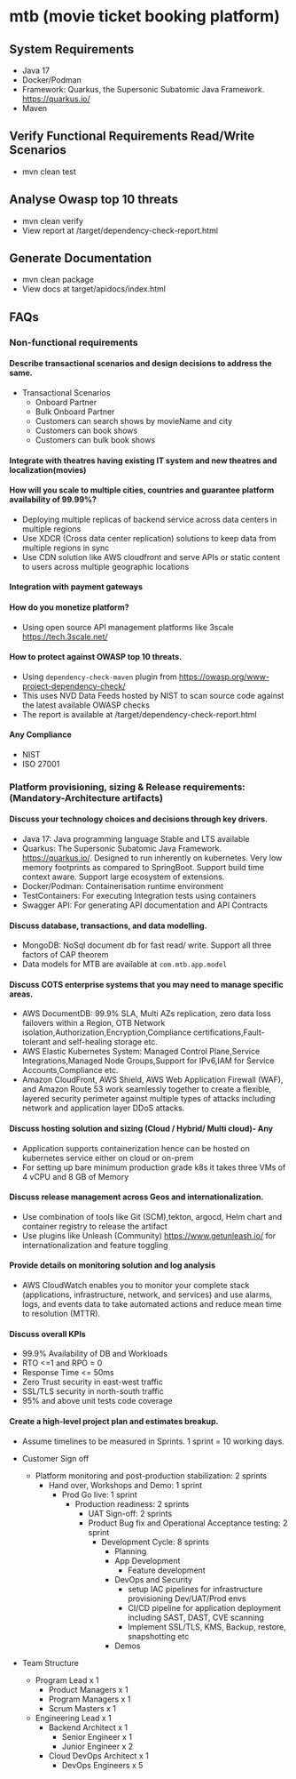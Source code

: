 # mtb (movie ticket booking platform)

## System Requirements
- Java 17
- Docker/Podman
- Framework: Quarkus, the Supersonic Subatomic Java Framework. https://quarkus.io/ 
- Maven

## Verify Functional Requirements Read/Write Scenarios
- mvn clean test

## Analyse Owasp top 10 threats
- mvn clean verify
- View report at /target/dependency-check-report.html

## Generate Documentation
- mvn clean package 
- View docs at target/apidocs/index.html

## FAQs
### Non-functional requirements
#### Describe transactional scenarios and design decisions to address the same.
- Transactional Scenarios
  - Onboard Partner
  - Bulk Onboard Partner
  - Customers can search shows by movieName and city
  - Customers can book shows
  - Customers can bulk book shows
#### Integrate with theatres having existing IT system and new theatres and localization(movies)
#### How will you scale to multiple cities, countries and guarantee platform availability of 99.99%?
- Deploying multiple replicas of backend service across data centers in multiple regions
- Use XDCR (Cross data center replication) solutions to keep data from multiple regions in sync
- Use CDN solution like AWS cloudfront and serve APIs or static content to users across multiple geographic locations 
#### Integration with payment gateways
#### How do you monetize platform?
- Using open source API management platforms like 3scale https://tech.3scale.net/
#### How to protect against OWASP top 10 threats.
- Using `dependency-check-maven` plugin from https://owasp.org/www-project-dependency-check/
- This uses NVD Data Feeds hosted by NIST to scan source code against the latest available OWASP checks
- The report is available at /target/dependency-check-report.html
#### Any Compliance
- NIST
- ISO 27001

### Platform provisioning, sizing & Release requirements: (Mandatory-Architecture artifacts)
#### Discuss your technology choices and decisions through key drivers.
- Java 17: Java programming language Stable and LTS available
- Quarkus: The Supersonic Subatomic Java Framework. https://quarkus.io/. Designed to run inherently on kubernetes. Very low memory footprints as compared to SpringBoot. Support build time context aware. Support large ecosystem of extensions.
- Docker/Podman: Containerisation runtime environment
- TestContainers: For executing Integration tests using containers
- Swagger API: For generating API documentation and API Contracts
#### Discuss database, transactions, and data modelling.
- MongoDB: NoSql document db for fast read/ write. Support all three factors of CAP theorem
- Data models for MTB are available at `com.mtb.app.model`
#### Discuss COTS enterprise systems that you may need to manage specific areas.
- AWS DocumentDB: 99.9% SLA, Multi AZs replication, zero data loss failovers within a Region, OTB Network isolation,Authorization,Encryption,Compliance certifications,Fault-tolerant and self-healing storage etc.
- AWS Elastic Kubernetes System: Managed Control Plane,Service Integrations,Managed Node Groups,Support for IPv6,IAM for Service Accounts,Compliance etc.
- Amazon CloudFront, AWS Shield, AWS Web Application Firewall (WAF), and Amazon Route 53 work seamlessly together to create a flexible, layered security perimeter against multiple types of attacks including network and application layer DDoS attacks.
#### Discuss hosting solution and sizing (Cloud / Hybrid/ Multi cloud)- Any
- Application supports containerization hence can be hosted on kubernetes service either on cloud or on-prem
- For setting up bare minimum production grade k8s it takes three VMs of 4 vCPU and 8 GB of Memory 
#### Discuss release management across Geos and internationalization.
- Use combination of tools like Git (SCM),tekton, argocd, Helm chart and container registry to release the artifact
- Use plugins like Unleash (Community) https://www.getunleash.io/ for internationalization and feature toggling
#### Provide details on monitoring solution and log analysis
- AWS CloudWatch enables you to monitor your complete stack (applications, infrastructure, network, and services) and use alarms, logs, and events data to take automated actions and reduce mean time to resolution (MTTR).
#### Discuss overall KPIs
- 99.9% Availability of DB and Workloads
- RTO <=1 and RPO = 0
- Response Time <= 50ms
- Zero Trust security in east-west traffic
- SSL/TLS security in north-south traffic
- 95% and above unit tests code coverage
#### Create a high-level project plan and estimates breakup.
- Assume timelines to be measured in Sprints. 1 sprint = 10 working days.

- Customer Sign off
  - Platform monitoring and post-production stabilization: 2 sprints
    - Hand over, Workshops and Demo: 1 sprint
      - Prod Go live: 1 sprint
        - Production readiness: 2 sprints 
          -  UAT Sign-off: 2 sprints
            - Product Bug fix and Operational Acceptance testing: 2 sprint 
              - Development Cycle: 8 sprints
                - Planning
                - App Development
                  - Feature development
                - DevOps and Security
                  - setup IAC pipelines for infrastructure provisioning  Dev/UAT/Prod envs
                  - CI/CD pipeline for application deployment including SAST, DAST, CVE scanning
                  - Implement SSL/TLS, KMS, Backup, restore, snapshotting etc
                - Demos

- Team Structure
  - Program Lead x 1
    - Product Managers x 1
    - Program Managers x 1
    - Scrum Masters x 1
  - Engineering Lead x 1
    - Backend Architect x 1
      - Senior Engineer x 1
      - Junior Engineer x 2
    - Cloud DevOps Architect x 1
      - DevOps Engineers x 5